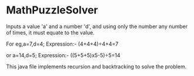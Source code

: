# MathPuzzleSolver
Inputs a value 'a' and a number 'd', and using only the number any number of times, it must equate to the value.

For eg,a=7,d=4;
Expression:- (4+4+4)÷4+4=7

or a=14,d=5;
Expression:- ((5+5+5)x5-5)÷5=14

This java file implements recursion and backtracking to solve the problem.
